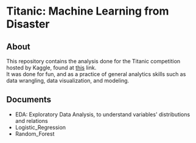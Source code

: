 # Titanic: Machine Learning from Disaster

## About

This repository contains the analysis done for the Titanic competition hosted by Kaggle, found at [this](https://www.kaggle.com/c/titanic) link.   
It was done for fun, and as a practice of general analytics skills such as data wrangling, data visualization, and modeling.

## Documents

- EDA: Exploratory Data Analysis, to understand variables' distributions and relations
- Logistic_Regression
- Random_Forest
